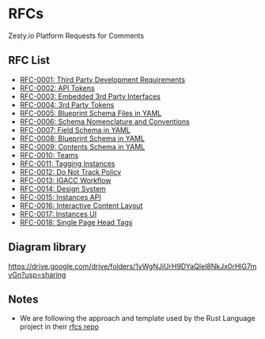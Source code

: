 # RFCs
Zesty.io Platform Requests for Comments

## RFC List

* [RFC-0001: Third Party Development Requirements](text/rfc-0001-third-party-development-requirements.md)
* [RFC-0002: API Tokens](text/rfc-0002-api-tokens.md)
* [RFC-0003: Embedded 3rd Party Interfaces](text/rfc-0003-embedded-3rd-party-interfaces.md)
* [RFC-0004: 3rd Party Tokens](text/rfc-0004-3rd-party-tokens.md)
* [RFC-0005: Blueprint Schema Files in YAML](text/rfc-0005-template-schema-files-blueprints-in-YAML.md)
* [RFC-0006: Schema Nomenclature and Conventions](text/rfc-0006-schema-nomenclature-and-conventions.md)
* [RFC-0007: Field Schema in YAML](text/rfc-0007-field-schema-in-YAML.md)
* [RFC-0008: Blueprint Schema in YAML](text/rfc-0008-blueprint-schema-in-YAML.md)
* [RFC-0009: Contents Schema in YAML](text/rfc-0009-contents-schema-in-YAML.md)
* [RFC-0010: Teams](text/rfc-0010-teams.md)
* [RFC-0011: Tagging Instances](text/rfc-0011-tags.md)
* [RFC-0012: Do Not Track Policy](text/rfc-0012-do-not-track-policy.md)
* [RFC-0013: IGACC Workflow](text/rfc-0013-igacc-workflow.md)
* [RFC-0014: Design System](text/rfc-0014-designsystem.md)
* [RFC-0015: Instances API](text/rfc-0015-instances-api.md)
* [RFC-0016: Interactive Content Layout](text/rfc-0016-interactive-content-layout.md)
* [RFC-0017: Instances UI](text/rfc-0017-instances-ui.md)
* [RFC-0018: Single Page Head Tags](text/rfc-0018-single-page-headers.md)

## Diagram library

https://drive.google.com/drive/folders/1yWgNJiUrH9DYaQIel8NkJx0rHlG7mvGn?usp=sharing

## Notes

* We are following the approach and template used by the Rust Language project in their [rfcs repo](https://github.com/rust-lang/rfcs)

